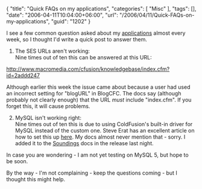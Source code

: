 {
	"title": "Quick FAQs on my applications",
	"categories": [
		"Misc"
	],
	"tags": [],
	"date": "2006-04-11T10:04:00+06:00",
	"url": "/2006/04/11/Quick-FAQs-on-my-applications",
	"guid": "1202"
}

I see a few common question asked about my <a href="http://ray.camdenfamily.com/projects/projects.cfm">applications</a> almost every week, so I thought I'd write a quick post to answer them.

1) The SES URLs aren't working:<br>
Nine times out of ten this can be answered at this URL:

<a href="http://www.macromedia.com/cfusion/knowledgebase/index.cfm?id=2addd247">http://www.macromedia.com/cfusion/knowledgebase/index.cfm?id=2addd247</a>

Although earlier this week the issue came about because a user had used an incorrect setting for "blogURL" in BlogCFC. The docs say (although probably not clearly enough) that the URL <i>must</i> include "index.cfm". If you forget this, it will cause problems.

2) MySQL isn't working right:<br>
Nine times out of ten this is due to using ColdFusion's built-in driver for MySQL instead of the custom one. Steve Erat has an excellent article on how to set this up <a href="http://www.talkingtree.com/blog/index.cfm?mode=entry&entry=25AA9A56-45A6-2844-7A60CF5B3666D010">here</a>. My docs almost never mention that - sorry. I added it to the <a href="http://ray.camdenfamily.com/projects/soundings">Soundings</a> docs in the release last night. 

In case you are wondering - I am not yet testing on MySQL 5, but hope to be soon.

By the way - I'm not complaining - keep the questions coming - but I thought this might help.